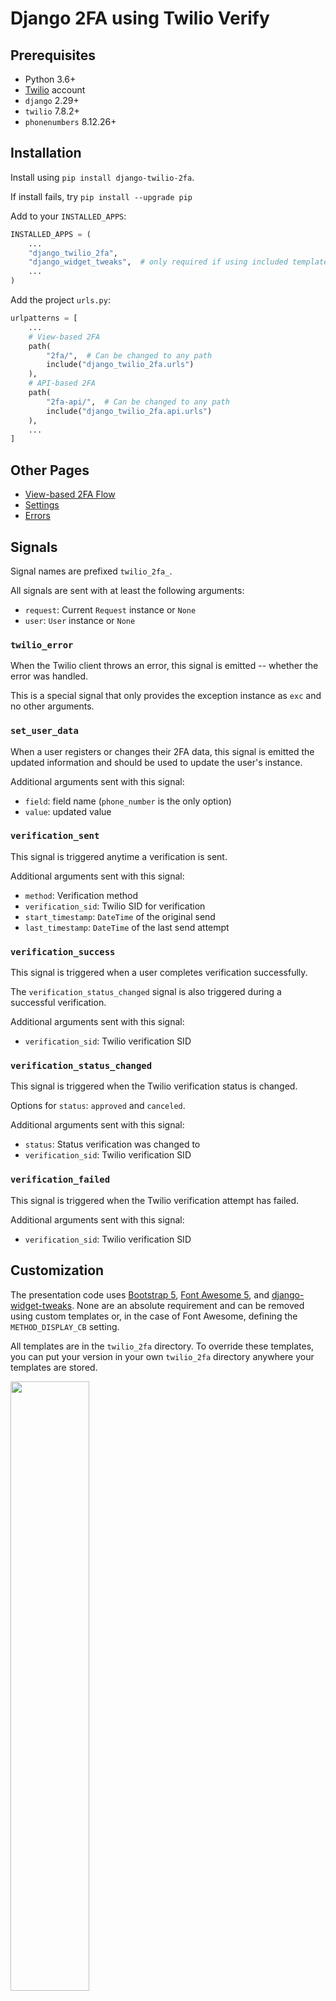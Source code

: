 # Django 2FA using Twilio Verify

## Prerequisites

* Python 3.6+
* [Twilio](https://twilio.com) account
* `django` 2.29+
* `twilio` 7.8.2+
* `phonenumbers` 8.12.26+

## Installation

Install using `pip install django-twilio-2fa`.

If install fails, try `pip install --upgrade pip`

Add to your `INSTALLED_APPS`:
```python
INSTALLED_APPS = (
    ...
    "django_twilio_2fa",
    "django_widget_tweaks",  # only required if using included templates
    ...
)
```

Add the project `urls.py`:
```python
urlpatterns = [
    ...
    # View-based 2FA
    path(
        "2fa/",  # Can be changed to any path
        include("django_twilio_2fa.urls")
    ),
    # API-based 2FA
    path(
        "2fa-api/",  # Can be changed to any path
        include("django_twilio_2fa.api.urls")
    ),
    ...
]
```

## Other Pages

* [View-based 2FA Flow](docs/view_flow.md)
* [Settings](docs/settings.md)
* [Errors](docs/errors.md)

## Signals

Signal names are prefixed `twilio_2fa_`.

All signals are sent with at least the following arguments:
* `request`: Current `Request` instance or `None`
* `user`: `User` instance or `None`

### `twilio_error`

When the Twilio client throws an error, this signal is emitted -- whether the error was handled. 

This is a special signal that only provides the exception instance as `exc` and no other arguments.

### `set_user_data`

When a user registers or changes their 2FA data, this signal is emitted the updated information and should be used to update the user's instance.

Additional arguments sent with this signal:
 * `field`: field name (`phone_number` is the only option)
 * `value`: updated value

### `verification_sent`

This signal is triggered anytime a verification is sent. 

Additional arguments sent with this signal:
* `method`: Verification method
* `verification_sid`: Twilio SID for verification
* `start_timestamp`: `DateTime` of the original send
* `last_timestamp`: `DateTime` of the last send attempt

### `verification_success`

This signal is triggered when a user completes verification successfully.

The `verification_status_changed` signal is also triggered during a successful verification.

Additional arguments sent with this signal:
* `verification_sid`: Twilio verification SID

### `verification_status_changed`

This signal is triggered when the Twilio verification status is changed. 

Options for `status`: `approved` and `canceled`.

Additional arguments sent with this signal:
* `status`: Status verification was changed to
* `verification_sid`: Twilio verification SID

### `verification_failed`

This signal is triggered when the Twilio verification attempt has failed.

Additional arguments sent with this signal:
* `verification_sid`: Twilio verification SID


## Customization

The presentation code uses [Bootstrap 5](https://getbootstrap.com/docs/5.1/), [Font Awesome 5](https://fontawesome.com/v5/search), and [django-widget-tweaks](https://github.com/jazzband/django-widget-tweaks). None are an absolute requirement and can be removed using custom templates or, in the case of Font Awesome, defining the `METHOD_DISPLAY_CB` setting.

All templates are in the `twilio_2fa` directory. To override these templates, you can put your version in your own `twilio_2fa` directory anywhere your templates are stored.

<img src="docs/assets/customization-diagram.png" width="50%">

### `_base.html`

This is the primary template that all main templates extends.

It defines a single block for content: `content` (outlined in yellow above). For `django_widget_tweaks`, the `content` block is wrapped by `WIDGET_ERROR_CLASS`.

The header can also be changed using the `header` block (outlined in red). Header icon classes changed using the `header_icon_class` block (outlined in blue) and text changed using the `header_text` block (outlined in green). 

### `_messages.html`

This template shows messages from `django.contrib.messages` and is included in each of the main templates.

### `_form_errors.html`

This template displays a form field's errors. `field` should be passed in the context.

### `failed.html`

This template is shown when the user's verification failed either from a timeout of the verification, maximum tries are exceeded, an API failure with Twilio, or other general error.

It conditionally allows users to retry verification based on the `can_retry` session variable.

### `registration_form.html`

This template shows the registration form to the user and serves as the base template for `register.html` and `change.html`. 

### `register.html`

This template shows the registration form to the user.

If `ALLOW_REGISTRATION` is `False`, the user is not shown this view and will be redirected to the failure page if no phone number is returned by `PHONE_NUMBER_CB`.

It is based on `registration_form.html`.

### `change.html`

This template shows the change form to the user.

It is based on `registration_form.html`.

### `start.html`

This template allows the user to select the verification method.

If only one method exists, the user will not see this page.

### `success.html`

This template is shown on a successful verification if `VERIFY_SUCCESS_URL` is not set.

### `verify.html`

This template shows the token form.

## Development

Perform the following steps in the root directory:

1. Create a virtual environment and activate.
2. Install `django_twilio_2fa`: `pip install -e .`

Perform the following steps in the `test_app` directory:
3. Update path to this package in the requirements.txt
4. Install requirements: `pip install -r requirements.txt`.
5. Copy `.env-sample` to `.env` and update with your twilio settings.
6. Run migrations: `python manage.py migrate`.
7. Run the server: `python manage.py runserver`.

The test app should now be available at http://localtest.me:8000.

To run tests, run `python manage.py test` from the `test_app` directory.

### To-Do

* ~~Internationalization~~
* [~~E-mail verification~~](https://www.twilio.com/docs/verify/email)
* WhatsApp integration
* [TOTP integration](https://www.twilio.com/docs/verify/quickstarts/totp)
* [Push for web integration](https://www.twilio.com/docs/verify/quickstarts/push-web)
* ~~Abstraction for 2FA outside of web flow~~

### Changelog

* 0.26 - added handling of Twilio Error 60200
* 0.25 - bug fix for handling unauthenticated users
* 0.24 - refactored to abstract process; added API endpoints; allow for userless 2FA
* 0.23 - Twilio rate limiting error handling
* 0.22 - Added internationalization and e-mail verification (thanks to [jgoodsell-summitgrp](https://github.com/jgoodsell-summitgrp))
